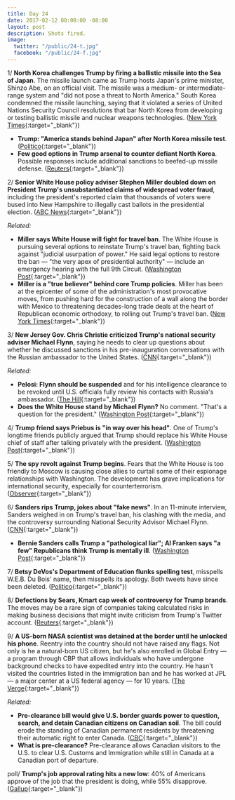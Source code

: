 ```yaml
---
title: Day 24
date: 2017-02-12 00:00:00 -08:00
layout: post
description: Shots fired.
image:
  twitter: "/public/24-t.jpg"
  facebook: "/public/24-f.jpg"
---
```


1/ **North Korea challenges Trump by firing a ballistic missile into the Sea of Japan**. The missile launch came as Trump hosts Japan's prime minister, Shinzo Abe, on an official visit. The missile was a medium- or intermediate-range system and "did not pose a threat to North America." South Korea condemned the missile launching, saying that it violated a series of United Nations Security Council resolutions that bar North Korea from developing or testing ballistic missile and nuclear weapons technologies. ([New York Times](https://www.nytimes.com/2017/02/11/world/asia/north-korea-missile-test-trump.html){:target="_blank"})

* **Trump: "America stands behind Japan" after North Korea missile test**. ([Politico](http://www.politico.com/story/2017/02/trump-america-stands-behind-japan-after-north-korea-missile-test-234937){:target="_blank"})
* **Few good options in Trump arsenal to counter defiant North Korea**. Possible responses include additional sanctions to beefed-up missile defense. ([Reuters](http://www.reuters.com/article/us-northkorea-missiles-usa-analysis-idUSKBN15R0Z5){:target="_blank"})

2/ **Senior White House policy adviser Stephen Miller doubled down on President Trump's unsubstantiated claims of widespread voter fraud**, including the president's reported claim that thousands of voters were bused into New Hampshire to illegally cast ballots in the presidential election. ([ABC News](http://abcnews.go.com/Politics/trump-adviser-doubles-claims-voter-fraud-thousands-voters/story?id=45436933){:target="_blank"})

_Related:_

* **Miller says White House will fight for travel ban**. The White House is pursuing several options to reinstate Trump's travel ban, fighting back against "judicial usurpation of power." He said legal options to restore the ban — "the very apex of presidential authority" — include an emergency hearing with the full 9th Circuit. ([Washington Post](https://www.washingtonpost.com/news/powerpost/wp/2017/02/12/stephen-miller-says-white-house-will-fight-for-travel-ban-advances-false-voter-fraud-claims/){:target="_blank"})
* **Miller is a "true believer" behind core Trump policies**. Miller has been at the epicenter of some of the administration's most provocative moves, from pushing hard for the construction of a wall along the border with Mexico to threatening decades-long trade deals at the heart of Republican economic orthodoxy, to rolling out Trump's travel ban. ([New York Times](https://www.nytimes.com/2017/02/11/us/politics/stephen-miller-donald-trump-adviser.html){:target="_blank"})

3/ **New Jersey Gov. Chris Christie criticized Trump's national security adviser Michael Flynn**, saying he needs to clear up questions about whether he discussed sanctions in his pre-inauguration conversations with the Russian ambassador to the United States. ([CNN](http://www.cnn.com/2017/02/12/politics/chris-christie-mike-flynn-russia/){:target="_blank"})

_Related:_

* **Pelosi: Flynn should be suspended** and for his intelligence clearance to be revoked until U.S. officials fully review his contacts with Russia's ambassador. ([The Hill](http://thehill.com/policy/national-security/319108-nancy-pelosi-flynn-should-be-suspended-until-review-of-russia){:target="_blank"})
* **Does the White House stand by Michael Flynn?** No comment. "That's a question for the president." ([Washington Post](https://www.washingtonpost.com/news/powerpost/wp/2017/02/12/does-the-white-house-stand-by-michael-flynn-thats-a-question-for-the-president/){:target="_blank"})

4/ **Trump friend says Priebus is "in way over his head"**. One of Trump's longtime friends publicly argued that Trump should replace his White House chief of staff after talking privately with the president. ([Washington Post](https://www.washingtonpost.com/news/powerpost/wp/2017/02/12/trump-friend-says-priebus-is-in-way-over-his-head/){:target="_blank"})

5/ **The spy revolt against Trump begins**. Fears that the White House is too friendly to Moscow is causing close allies to curtail some of their espionage relationships with Washington. The development has grave implications for international security, especially for counterterrorism. ([Observer](http://observer.com/2017/02/donald-trump-administration-mike-flynn-russian-embassy/){:target="_blank"})

6/ **Sanders rips Trump, jokes about "fake news"**. In an 11-minute interview, Sanders weighed in on Trump's travel ban, his clashing with the media, and the controversy surrounding National Security Advisor Michael Flynn. ([CNN](http://www.cnn.com/videos/politics/2017/02/11/bernie-sanders-entire-february-10-interview-erin-sot.cnn){:target="_blank"})

* **Bernie Sanders calls Trump a "pathological liar"; Al Franken says "a few" Republicans think Trump is mentally ill**. ([Washington Post](https://www.washingtonpost.com/news/powerpost/wp/2017/02/12/bernie-sanders-calls-trump-a-pathological-liar-al-franken-says-a-few-republicans-think-trump-is-mentally-ill/){:target="_blank"})

7/ **Betsy DeVos's Department of Education flunks spelling test**, misspells W.E.B. Du Bois' name, then misspells its apology. Both tweets have since been deleted. ([Politico](http://www.politico.com/story/2017/02/education-spelling-twitter-234946){:target="_blank"})

8/ **Defections by Sears, Kmart cap week of controversy for Trump brands**. The moves may be a rare sign of companies taking calculated risks in making business decisions that might invite criticism from Trump's Twitter account. ([Reuters](http://www.reuters.com/article/us-usa-trump-sears-idUSKBN15Q0Q2){:target="_blank"})

9/ **A US-born NASA scientist was detained at the border until he unlocked his phone**. Reentry into the country should not have raised any flags. Not only is he a natural-born US citizen, but he's also enrolled in Global Entry — a program through CBP that allows individuals who have undergone background checks to have expedited entry into the country. He hasn't visited the countries listed in the immigration ban and he has worked at JPL — a major center at a US federal agency — for 10 years. ([The Verge](http://www.theverge.com/2017/2/12/14583124/nasa-sidd-bikkannavar-detained-cbp-phone-search-trump-travel-ban){:target="_blank"})

_Related:_

* **Pre-clearance bill would give U.S. border guards power to question, search, and detain Canadian citizens on Canadian soil**. The bill could erode the standing of Canadian permanent residents by threatening their automatic right to enter Canada. ([CBC](http://www.cbc.ca/beta/news/politics/pre-clearance-border-canada-us-1.3976123){:target="_blank"})
* **What is pre-clearance?** Pre-clearance allows Canadian visitors to the U.S. to clear U.S. Customs and Immigration while still in Canada at a Canadian port of departure.

poll/ **Trump's job approval rating hits a new low**: 40% of Americans approve of the job that the president is doing, while 55% disapprove. ([Gallup](http://www.gallup.com/poll/201617/gallup-daily-trump-job-approval.aspx){:target="_blank"})
